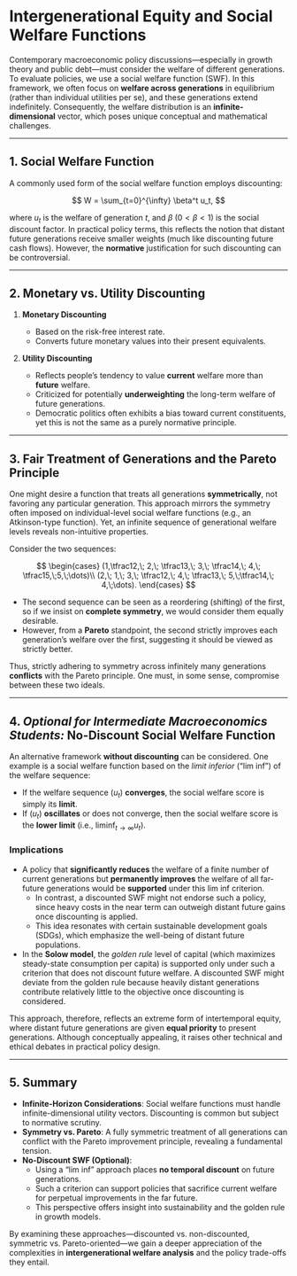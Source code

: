 # Intergenerational Equity and Social Welfare Functions

Contemporary macroeconomic policy discussions—especially in growth theory and public debt—must consider the welfare of different generations. To evaluate policies, we use a social welfare function (SWF). In this framework, we often focus on **welfare across generations** in equilibrium (rather than individual utilities per se), and these generations extend indefinitely. Consequently, the welfare distribution is an **infinite-dimensional** vector, which poses unique conceptual and mathematical challenges.

---

## 1. Social Welfare Function

A commonly used form of the social welfare function employs discounting:

$$
 W = \sum_{t=0}^{\infty} \beta^t u_t,
$$

where $u_t$ is the welfare of generation $t$, and $\beta$ $(0<\beta<1)$ is the social discount factor. In practical policy terms, this reflects the notion that distant future generations receive smaller weights (much like discounting future cash flows). However, the **normative** justification for such discounting can be controversial.

---

## 2. Monetary vs. Utility Discounting

1. **Monetary Discounting**  
   - Based on the risk-free interest rate.  
   - Converts future monetary values into their present equivalents.

2. **Utility Discounting**  
   - Reflects people’s tendency to value **current** welfare more than **future** welfare.  
   - Criticized for potentially **underweighting** the long-term welfare of future generations.  
   - Democratic politics often exhibits a bias toward current constituents, yet this is not the same as a purely normative principle.

---

## 3. Fair Treatment of Generations and the Pareto Principle

One might desire a function that treats all generations **symmetrically**, not favoring any particular generation. This approach mirrors the symmetry often imposed on individual-level social welfare functions (e.g., an Atkinson-type function). Yet, an infinite sequence of generational welfare levels reveals non-intuitive properties.

Consider the two sequences:

$$
\begin{cases}
(1,\tfrac12,\; 2,\; \tfrac13,\; 3,\; \tfrac14,\; 4,\; \tfrac15,\;5,\;\dots)\\
(2,\; 1,\; 3,\; \tfrac12,\; 4,\; \tfrac13,\; 5,\;\tfrac14,\; 4,\;\dots).
\end{cases}
$$

- The second sequence can be seen as a reordering (shifting) of the first, so if we insist on **complete symmetry**, we would consider them equally desirable.  
- However, from a **Pareto** standpoint, the second strictly improves each generation’s welfare over the first, suggesting it should be viewed as strictly better.

Thus, strictly adhering to symmetry across infinitely many generations **conflicts** with the Pareto principle. One must, in some sense, compromise between these two ideals.

---

## 4. *Optional for Intermediate Macroeconomics Students:* No-Discount Social Welfare Function

An alternative framework **without discounting** can be considered. One example is a social welfare function based on the *limit inferior* (“lim inf”) of the welfare sequence:

- If the welfare sequence $(u_t)$ **converges**, the social welfare score is simply its **limit**.  
- If $(u_t)$ **oscillates** or does not converge, then the social welfare score is the **lower limit** (i.e., $\liminf_{t\to\infty} u_t$).

### Implications
- A policy that **significantly reduces** the welfare of a finite number of current generations but **permanently improves** the welfare of all far-future generations would be **supported** under this lim inf criterion.  
  - In contrast, a discounted SWF might not endorse such a policy, since heavy costs in the near term can outweigh distant future gains once discounting is applied.  
  - This idea resonates with certain sustainable development goals (SDGs), which emphasize the well-being of distant future populations.
- In the **Solow model**, the *golden rule* level of capital (which maximizes steady-state consumption per capita) is supported only under such a criterion that does not discount future welfare. A discounted SWF might deviate from the golden rule because heavily distant generations contribute relatively little to the objective once discounting is considered.

This approach, therefore, reflects an extreme form of intertemporal equity, where distant future generations are given **equal priority** to present generations. Although conceptually appealing, it raises other technical and ethical debates in practical policy design.

---

## 5. Summary

- **Infinite-Horizon Considerations**: Social welfare functions must handle infinite-dimensional utility vectors. Discounting is common but subject to normative scrutiny.  
- **Symmetry vs. Pareto**: A fully symmetric treatment of all generations can conflict with the Pareto improvement principle, revealing a fundamental tension.  
- **No-Discount SWF (Optional)**:  
  - Using a “lim inf” approach places **no temporal discount** on future generations.  
  - Such a criterion can support policies that sacrifice current welfare for perpetual improvements in the far future.  
  - This perspective offers insight into sustainability and the golden rule in growth models.

By examining these approaches—discounted vs. non-discounted, symmetric vs. Pareto-oriented—we gain a deeper appreciation of the complexities in **intergenerational welfare analysis** and the policy trade-offs they entail.